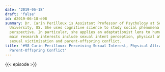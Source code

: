 ```yaml
---
date: '2019-06-18'
draft: 'false'
id: d2019-06-18-e98
summary: Dr. Carin Perilloux is Assistant Professor of Psychology at Southwestern
  University, US. She uses cognitive science to study social phenomena from an evolutionary
  perspective. In particular, she applies an adaptationist lens to human mating. Her
  main research interests include sexual intent perception, physical attractiveness,
  sexual victimization and parent-offspring conflict.
title: '#98 Carin Perilloux: Perceiving Sexual Interest, Physical Attractiveness,
  Parent-Offspring Conflict'
---
```

{{< episode >}}
